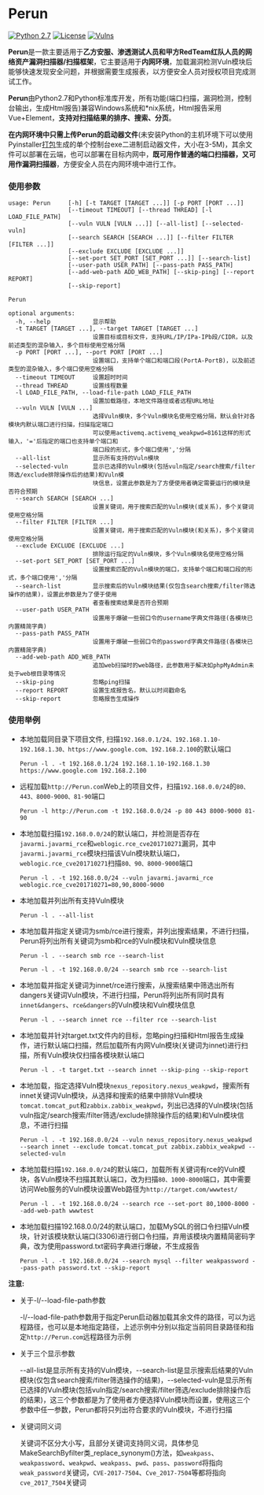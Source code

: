 # Perun
[![Python 2.7](https://img.shields.io/badge/python-2.7-yellow.svg)](https://www.python.org/) [![License](https://img.shields.io/aur/license/yaourt.svg)](https://github.com/WyAtu/Perun/blob/master/LICENSE) [![Vulns](https://img.shields.io/badge/Vulns/20190111-42-red.svg)](https://github.com/WyAtu/Perun/tree/master/vuln) 

**Perun**是一款主要适用于**乙方安服、渗透测试人员和甲方RedTeam红队人员的网络资产漏洞扫描器/扫描框架**，它主要适用于**内网环境**，加载漏洞检测Vuln模块后能够快速发现安全问题，并根据需要生成报表，以方便安全人员对授权项目完成测试工作。

**Perun**由Python2.7和Python标准库开发，所有功能(端口扫描，漏洞检测，控制台输出，生成Html报告)兼容Windows系统和\*nix系统，Html报告采用Vue+Element，**支持对扫描结果的排序、搜索、分页**。

**在内网环境中只需上传Perun的启动器文件**(未安装Python的主机环境下可以使用Pyinstaller[打包](https://github.com/WyAtu/Perun/tree/master/doc/package2exe#%E6%89%93%E5%8C%85perun%E4%BA%8C%E8%BF%9B%E5%88%B6%E6%96%87%E4%BB%B6)生成的单个控制台exe二进制启动器文件，大小在3-5M)，其余文件可以部署在云端，也可以部署在目标内网中，**既可用作普通的端口扫描器，又可用作漏洞扫描器**，方便安全人员在内网环境中进行工作。

### 使用参数

```
usage: Perun     [-h] [-t TARGET [TARGET ...]] [-p PORT [PORT ...]]
                 [--timeout TIMEOUT] [--thread THREAD] [-l LOAD_FILE_PATH]
                 [--vuln VULN [VULN ...]] [--all-list] [--selected-vuln]
                 [--search SEARCH [SEARCH ...]] [--filter FILTER [FILTER ...]]
                 [--exclude EXCLUDE [EXCLUDE ...]]
                 [--set-port SET_PORT [SET_PORT ...]] [--search-list]
                 [--user-path USER_PATH] [--pass-path PASS_PATH]
                 [--add-web-path ADD_WEB_PATH] [--skip-ping] [--report REPORT]
                 [--skip-report]

Perun

optional arguments:
  -h, --help            显示帮助
  -t TARGET [TARGET ...], --target TARGET [TARGET ...]
                        设置目标或目标文件，支持URL/IP/IPa-IPb段/CIDR，以及前述类型的混杂输入，多个目标使用空格分隔
  -p PORT [PORT ...], --port PORT [PORT ...]
                        设置端口，支持单个端口和端口段(PortA-PortB)，以及前述类型的混杂输入，多个端口使用空格分隔
  --timeout TIMEOUT     设置超时时间
  --thread THREAD       设置线程数量
  -l LOAD_FILE_PATH, --load-file-path LOAD_FILE_PATH
                        设置加载路径，本地文件路径或者远程URL地址
  --vuln VULN [VULN ...]
                        选择Vuln模块，多个Vuln模块名使用空格分隔，默认会针对各模块内默认端口进行扫描，扫描指定端口
                        可以使用activemq.activemq_weakpwd=8161这样的形式输入，'='后指定的端口也支持单个端口和
                        端口段的形式，多个端口使用','分隔
  --all-list            显示所有支持的Vuln模块
  --selected-vuln       显示已选择的Vuln模块(包括vuln指定/search搜索/filter筛选/exclude排除操作后的结果)和Vuln模
                        块信息，设置此参数是为了方便使用者确定需要运行的模块是否符合预期
  --search SEARCH [SEARCH ...]
                        设置关键词，用于搜索匹配的Vuln模块(或关系)，多个关键词使用空格分隔
  --filter FILTER [FILTER ...]
                        设置关键词，用于搜索匹配的Vuln模块(和关系)，多个关键词使用空格分隔
  --exclude EXCLUDE [EXCLUDE ...]
                        排除运行指定的Vuln模块，多个Vuln模块名使用空格分隔
  --set-port SET_PORT [SET_PORT ...]
                        设置搜索匹配的Vuln模块的端口，支持单个端口和端口段的形式，多个端口使用','分隔
  --search-list         显示搜索后的Vuln模块结果(仅包含search搜索/filter筛选操作的结果)，设置此参数是为了便于使用
                        者查看搜索结果是否符合预期
  --user-path USER_PATH
                        设置用于爆破一些弱口令的username字典文件路径(各模块已内置精简字典)
  --pass-path PASS_PATH
                        设置用于爆破一些弱口令的password字典文件路径(各模块已内置精简字典)
  --add-web-path ADD_WEB_PATH
                        追加web扫描时的web路径，此参数用于解决如phpMyAdmin未处于web根目录等情况
  --skip-ping           忽略ping扫描
  --report REPORT       设置生成报告名，默认以时间戳命名
  --skip-report         忽略报告生成操作
```

### 使用举例

- 本地加载同目录下项目文件, 扫描`192.168.0.1/24、192.168.1.10-192.168.1.30、https://www.google.com、192.168.2.100`的默认端口

  `Perun -l . -t 192.168.0.1/24 192.168.1.10-192.168.1.30 https://www.google.com 192.168.2.100`

- 远程加载`http://Perun.com`Web上的项目文件，扫描`192.168.0.0/24`的`80、443、8000-9000、81-90`端口

  `Perun -l http://Perun.com -t 192.168.0.0/24 -p 80 443 8000-9000 81-90`

- 本地加载扫描`192.168.0.0/24`的默认端口，并检测是否存在`javarmi.javarmi_rce`和`weblogic.rce_cve201710271`漏洞，其中`javarmi.javarmi_rce`模块扫描该Vuln模块默认端口，`weblogic.rce_cve201710271`扫描`80、90、8000-9000`端口

  `Perun -l . -t 192.168.0.0/24 --vuln javarmi.javarmi_rce weblogic.rce_cve201710271=80,90,8000-9000`

- 本地加载并列出所有支持Vuln模块

  `Perun -l . --all-list`

- 本地加载并指定关键词为smb/rce进行搜索，并列出搜索结果，不进行扫描，Perun将列出所有关键词为smb和rce的Vuln模块和Vuln模块信息
  
  `Perun -l . --search smb rce --search-list`

  `Perun -l . -t 192.168.0.0/24 --search smb rce --search-list`

- 本地加载并指定关键词为innet/rce进行搜索，从搜索结果中筛选出所有dangers关键词Vuln模块，不进行扫描，Perun将列出所有同时具有`innet&dangers`、`rce&dangers`的Vuln模块和Vuln模块信息

  `Perun -l . --search innet rce --filter rce --search-list`

- 本地加载并针对target.txt文件内的目标，忽略ping扫描和Html报告生成操作，进行默认端口扫描，然后加载所有内网Vuln模块(关键词为innet)进行扫描，所有Vuln模块仅扫描各模块默认端口

  `Perun -l . -t target.txt --search innet --skip-ping --skip-report`

- 本地加载，指定选择Vuln模块`nexus_repository.nexus_weakpwd`，搜索所有innet关键词Vuln模块，从选择和搜索的结果中排除Vuln模块`tomcat.tomcat_put`和`zabbix.zabbix_weakpwd`，列出已选择的Vuln模块(包括vuln指定/search搜索/filter筛选/exclude排除操作后的结果)和Vuln模块信息，不进行扫描

  `Perun -l . -t 192.168.0.0/24 --vuln nexus_repository.nexus_weakpwd --search innet --exclude tomcat.tomcat_put zabbix.zabbix_weakpwd --selected-vuln`

- 本地加载扫描`192.168.0.0/24`的默认端口，加载所有关键词有rce的Vuln模块，各Vuln模块不扫描其默认端口，改为扫描`80、1000-8000`端口，其中需要访问Web服务的Vuln模块设置Web路径为`http://target.com/wwwtest/`

  `Perun -l . -t 192.168.0.0/24 --search rce --set-port 80,1000-8000 --add-web-path wwwtest`

- 本地加载扫描192.168.0.0/24的默认端口，加载MySQL的弱口令扫描Vuln模块，针对该模块默认端口(3306)进行弱口令扫描，弃用该模块内置精简密码字典，改为使用password.txt密码字典进行爆破，不生成报告

  `Perun -l . -t 192.168.0.0/24 --search mysql --filter weakpassword --pass-path password.txt --skip-report`

**注意:**

- 关于-l/--load-file-path参数
  
  -l/--load-file-path参数用于指定Perun启动器加载其余文件的路径，可以为远程路径，也可以是本地指定路径，上述示例中分别以指定当前同目录路径和指定`http://Perun.com`远程路径为示例

- 关于三个显示参数
  
  --all-list是显示所有支持的Vuln模块，--search-list是显示搜索后结果的Vuln模块(仅包含search搜索/filter筛选操作的结果)，--selected-vuln是显示所有已选择的Vuln模块(包括vuln指定/search搜索/filter筛选/exclude排除操作后的结果)，这三个参数都是为了使用者方便选择Vuln模块而设置，使用这三个参数中任一参数，Perun都将只列出符合要求的Vuln模块，不进行扫描

- 关键词同义词

  关键词不区分大小写，且部分关键词支持同义词，具体参见MakeSearchByfilter类_replace_synonym()方法，如`weakpass`、`weakpassword`、`weakpwd`、`weakpass`、`pwd`、`pass`、`password`将指向`weak_password`关键词，`CVE-2017-7504`、`Cve_2017-7504`等都将指向`cve_2017_7504`关键词
